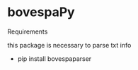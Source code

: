 # bovespaPy

Requirements

this package is necessary to parse txt info

- pip install bovespaparser
